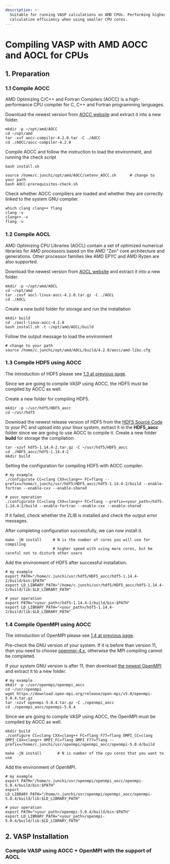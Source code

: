 ```yaml
---
description: >-
  Suitable for running VASP calculations on AMD CPUs. Performing higher
  calculation efficiency when using smaller CPU cores.
---
```


# Compiling VASP with AMD AOCC and AOCL for CPUs

## 1. Preparation



### 1.1 Compile  AOCC

AMD Optimizing C/C++ and Fortran Compilers (AOCC) is a high-performance CPU compiler for C, C++ and Fortran programming languages.&#x20;

Download the newest version from [AOCC website](https://www.amd.com/en/developer/aocc.html#downloads) and extract it into a new folder.

```
mkdir -p ~/opt/amd/AOCC
cd ~/opt/amd
tar -xvf aocc-compiler-4.2.0.tar -C ./AOCC
cd ./AOCC/aocc-compiler-4.2.0
```

Compile AOCC and follow the instruction to load the environment, and running the check script

```
bash install.sh

source /home/c.junchi/opt/amd/AOCC/setenv_AOCC.sh      # change to your path
bash AOCC-prerequisites-check.sh
```

Check whether AOCC compiliers are loaded and whether they are correctly linked to the system GNU compiler.

```
which clang clang++ flang
clang -v
clang++ -v
flang -v
```

### 1.2 Compile AOCL

AMD Optimizing CPU Libraries (AOCL) contain a set of optimized numerical libraries for AMD processors based on the AMD "Zen" core architecture and generations. Other processor families like AMD EPYC and AMD Ryzen are also supported.

Download the newest version from [AOCL website](https://www.amd.com/en/developer/aocl.html#downloads) and extract it into a new folder.

```
mkdir -p ~/opt/amd/AOCL
cd ~/opt/amd
tar -zxvf aocl-linux-aocc-4.2.0.tar.gz -C ./AOCL
cd ./AOCL
```

Create a new build folder for storage and run the installation

```
mkdir build
cd ./aocl-linux-aocc-4.2.0
bash install.sh -t ~/opt/amd/AOCL/build
```

Follow the output message to load the environment

```
# change to your path
source /home/c.junchi/opt/amd/AOCL/build/4.2.0/aocc/amd-libs.cfg
```

### 1.3 Compile HDF5 using AOCC

The introduction of HDF5 please see [1.3 at previous page](https://app.gitbook.com/o/yz8r2bSTkcNaXWzJtigI/s/9fSWrcrcGYzlf8SKeqBS/\~/changes/34/research/softwares/vasp-6.4.1-installation/compiling-vasp-with-intel-oneapi-and-hpc-toolkits-for-cpus/\~/overview).

Since we are going to compile VASP using AOCC, the HDF5 must be compiled by AOCC as well.

Create a new folder for compiling HDF5.

```
mkdir -p ~/usr/hdf5/HDF5_aocc
cd ~/usr/hdf5
```

Download the newest release version of HDF5 from the [HDF5 Source Code](https://www.hdfgroup.org/downloads/hdf5/source-code/) to your PC and upload into your linux system, extract it in the **HDF5\_aocc** folder since we are going to use AOCC to compile it. Create a new folder **build** for storage the compilation.

```
tar -xzvf hdf5-1.14.4-2.tar.gz -C ~/usr/hdf5/HDF5_aocc
cd ./HDF5_aocc/hdf5-1.14.4-2
mkdir build
```

Setting the configuration for compiling HDF5 with AOCC compiler.

```
# my example
./configurate CC=clang CXX=clang++ FC=flang --prefix=/home/c.junchi/usr/hdf5/HDF5_aocc/hdf5-1.14.4-2/build --enable-fortran --enable-cxx --enable-shared

# your operation 
./configurate CC=clang CXX=clang++ FC=flang --prefix=<your_path>/hdf5-1.14.4-2/build --enable-fortran --enable-cxx --enable-shared
```

If it failed, check whether the ZLIB is installed and check the output error messages.

After completing configuration successfully, we can now install it.

```
make -jN install     # N is the number of cores you will use for compiling
                     # higher speed with using more cores, but be careful not to disturb other users
```

Add the environment of HDF5 after successful installation.

```
# my example
export PATH="/home/c.junchi/usr/hdf5/HDF5_aocc/hdf5-1.14.4-2/build/bin:$PATH"
export LD_LIBRARY_PATH="/home/c.junchi/usr/hdf5/HDF5_aocc/hdf5-1.14.4-2/build/lib:$LD_LIBRARY_PATH"

# your operation
export PATH="<your_path>/hdf5-1.14.4-2/build/bin:$PATH"
export LD_LIBRARY_PATH="<your_path>/hdf5-1.14.4-2/build/lib:$LD_LIBRARY_PATH"
```

### 1.4 Compile OpenMPI using AOCC

The introduction of OpenMPI please see [1.4 at previous page](https://app.gitbook.com/o/yz8r2bSTkcNaXWzJtigI/s/9fSWrcrcGYzlf8SKeqBS/\~/changes/34/research/softwares/vasp-6.4.1-installation/compiling-vasp-with-intel-oneapi-and-hpc-toolkits-for-cpus/\~/overview).

Pre-check the GNU version of your system. If it is before than version 11, than you need to choose [openmpi-4.x](https://www.open-mpi.org/software/ompi/v4.1/), otherwise the MPI compiling cannot be completed.

If your system GNU version is after 11, then download [the newest OpenMPI](https://www.open-mpi.org/software/ompi/v5.0/) and extract it to a new folder.&#x20;

```
# my example
mkdir -p ~/usr/openmpi/openmpi_aocc
cd ~/usr/openmpi
wget https://download.open-mpi.org/release/open-mpi/v5.0/openmpi-5.0.4.tar.gz
tar -xzvf openmpi-5.0.4.tar.gz -C ./openmpi_aocc
cd ./openmpi_aocc/openmpi-5.0.4
```

Since we are going to compile VASP using AOCC, the OpenMPI must be compiled by AOCC as well.

```
mkdir build
./configure CC=clang CXX=clang++ FC=flang F77=flang OMPI_CC=clang OMPI_CXX=clang++ OMPI_FC=flang OMPI_F77=flang --prefix=/home/c.junchi/usr/openmpi/openmpi_aocc/openmpi-5.0.4/build

make -jN install       # N is number of the cpu cores that you want to use
```

Add the environment of OpenMPI.

```
# my example
export PATH="/home/c.junchi/usr/openmpi/openmpi_aocc/openmpi-5.0.4/build/bin:$PATH"
export LD_LIBRARY_PATH="/home/c.junchi/usr/openmpi/openmpi_aocc/openmpi-5.0.4/build/lib:$LD_LIBRARY_PATH"

# your operation
export PATH="<your_path>/openmpi-5.0.4/build/bin:$PATH"
export LD_LIBRARY_PATH="<your_path>/openmpi-5.0.4/build/lib:$LD_LIBRARY_PATH"
```

## 2. VASP Installation

### Compile VASP using AOCC + OpenMPI with the support of AOCL

